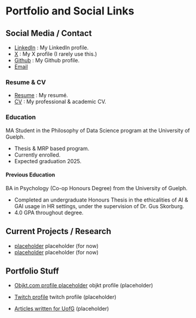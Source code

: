 # Portfolio and Social Links 

## Social Media / Contact
-   [LinkedIn](https://www.linkedin.com/in/eliana-brereton-18495a205/) : My LinkedIn profile.
-   [X](https://x.com/BreretonEliana) : My X profile (I rarely use this.)
-   [Github](https://github.com/ebrereto) : My Github profile. 
-   [Email](eliana.brereton@gmail.com) 

### Resume & CV
- [Resume](www.google.com) :  My resumé.
- [CV](www.google.com) : My professional & academic CV.
 
### Education
MA Student in the Philosophy of Data Science program at the University of Guelph. 
- Thesis & MRP based program.
- Currently enrolled.
- Expected graduation 2025. 

#### Previous Education
BA in Psychology (Co-op Honours Degree) from the University of Guelph.
- Completed an undergraduate Honours Thesis in the ethicalities of AI & GAI usage in HR settings, under the supervision of Dr. Gus Skorburg.
- 4.0 GPA throughout degree.

## Current Projects / Research
-   [placeholder](www.nasa.com) placeholder (for now)
-   [placeholder](www.nasa.com) placeholder (for now)

## Portfolio Stuff
-   [Objkt.com profile placeholder](https://objkt.com) objkt profile (placeholder)
-   [Twitch profile](https://www.twitch.tv) twitch profile (placeholder)

-   [Articles written for UofG](https://medium.com) (placeholder)
